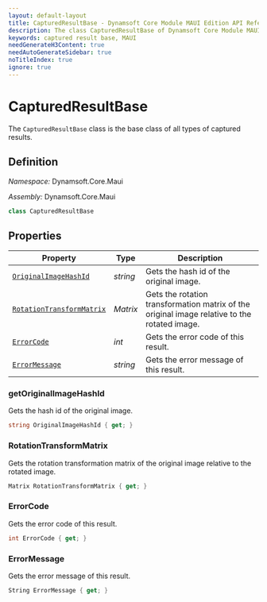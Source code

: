 ```yaml
---
layout: default-layout
title: CapturedResultBase - Dynamsoft Core Module MAUI Edition API Reference
description: The class CapturedResultBase of Dynamsoft Core Module MAUI edition is the base class of all types of captured results.
keywords: captured result base, MAUI
needGenerateH3Content: true
needAutoGenerateSidebar: true
noTitleIndex: true
ignore: true
---
```


# CapturedResultBase

The `CapturedResultBase` class is the base class of all types of captured results.

## Definition

*Namespace:* Dynamsoft.Core.Maui

*Assembly:* Dynamsoft.Core.Maui

```csharp
class CapturedResultBase
```

## Properties

| Property | Type | Description |
| -------- | ---- | ----------- |
| [`OriginalImageHashId`](#originalimagehashid) | *string* | Gets the hash id of the original image. |
| [`RotationTransformMatrix`](#rotationtransformmatrix) | *Matrix* | Gets the rotation transformation matrix of the original image relative to the rotated image. |
| [`ErrorCode`](#errorcode) | *int* | Gets the error code of this result. |
| [`ErrorMessage`](#errormessage) | *string* | Gets the error message of this result. |

### getOriginalImageHashId

Gets the hash id of the original image.

```csharp
string OriginalImageHashId { get; }
```

### RotationTransformMatrix

Gets the rotation transformation matrix of the original image relative to the rotated image.

```csharp
Matrix RotationTransformMatrix { get; }
```

### ErrorCode

Gets the error code of this result.

```csharp
int ErrorCode { get; }
```

### ErrorMessage

Gets the error message of this result.

```csharp
String ErrorMessage { get; }
```
